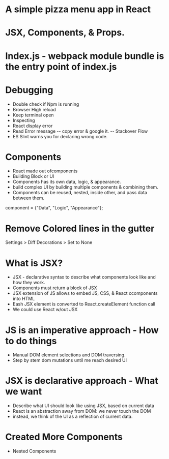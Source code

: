 # A simple pizza menu app in React

# JSX, Components, & Props.

# Index.js - webpack module bundle is the entry point of index.js

# Debugging

- Double check if Npm is running
- Browser High reload
- Keep terminal open
- Inspecting
- React display error
- Read Error message
  -- copy error & google it.
  -- Stackover Flow
- ES Slint warns you for declaring wrong code.

# Components

- React made out ofcomponents
- Building Block or UI
- Components has its own data, logic, & appearance.
- build complex UI by building multiple components & combining them.
- Components can be reused, nested, inside other, and pass data between them.

component = {"Data", "Logic", "Appearance"};

# Remove Colored lines in the gutter

Settings > Diff Decorations > Set to None

# What is JSX?

- JSX - declarative syntax to describe what components look like and how they work.
- Components must return a block of JSX
- JSX extension of JS allows to embed JS, CSS, & React ccomponents into HTML
- Eash JSX element is converted to React.createElement function call
- We could use React w/out JSX

# JS is an imperative approach - How to do things

- Manual DOM element selections and DOM traversing.
- Step by stem dom mutations until me reach desired UI

# JSX is declarative approach - What we want

- Describe what UI should look like using JSX, based on current data
- React is an abstraction away from DOM: we never touch the DOM
- instead, we think of the UI as a reflection of current data.

# Created More Components

- Nested Components
